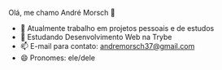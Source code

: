 Olá, me chamo André Morsch 👋


- 🔭 Atualmente trabalho em projetos pessoais e de estudos
- 🌱 Estudando Desenvolvimento Web na Trybe
- 📫 E-mail para contato: andremorsch37@gmail.com
- 😄 Pronomes: ele/dele
